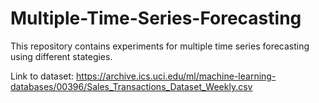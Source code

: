 # Multiple-Time-Series-Forecasting
This repository contains experiments for multiple time series forecasting using different stategies.

Link to dataset: https://archive.ics.uci.edu/ml/machine-learning-databases/00396/Sales_Transactions_Dataset_Weekly.csv
